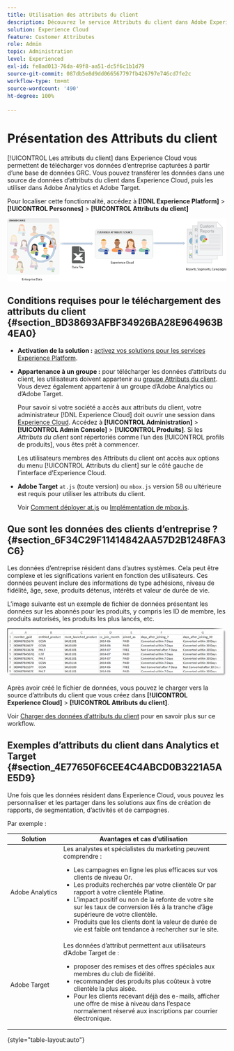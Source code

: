 ```yaml
---
title: Utilisation des attributs du client
description: Découvrez le service Attributs du client dans Adobe Experience Cloud. Découvrez comment transférer des données d’attributs du client pour les utiliser dans Adobe Analytics et Adobe Target.
solution: Experience Cloud
feature: Customer Attributes
role: Admin
topic: Administration
level: Experienced
exl-id: fe8ad013-76da-49f8-aa51-dc5f6c1b1d79
source-git-commit: 087db5e8d9dd066567797fb426797e746cd7fe2c
workflow-type: tm+mt
source-wordcount: '490'
ht-degree: 100%

---
```


# Présentation des Attributs du client

[!UICONTROL Les attributs du client] dans Experience Cloud vous permettent de télécharger vos données d’entreprise capturées à partir d’une base de données GRC. Vous pouvez transférer les données dans une source de données d’attributs du client dans Experience Cloud, puis les utiliser dans Adobe Analytics et Adobe Target.

Pour localiser cette fonctionnalité, accédez à **[!DNL Experience Platform]** > **[!UICONTROL Personnes]** > **[!UICONTROL Attributs du client]**

![Présentation des Attributs du client](assets/custom_reports.png)

## Conditions requises pour le téléchargement des attributs du client {#section_BD38693AFBF34926BA28E964963B4EA0}

* **Activation de la solution :** [activez vos solutions pour les services Experience Platform](core-services.md#concept_07ED1D5C64234E77976E6D572E78FB9C).

* **Appartenance à un groupe :** pour télécharger les données d’attributs du client, les utilisateurs doivent appartenir au [groupe Attributs du client](admin-getting-started.md#task_3295A85536BF48899A1AB40D207E77E9). Vous devez également appartenir à un groupe d’Adobe Analytics ou d’Adobe Target.

   Pour savoir si votre société a accès aux attributs du client, votre administrateur [!DNL Experience Cloud] doit ouvrir une session dans [Experience Cloud](https://experience.adobe.com). Accédez à **[!UICONTROL Administration]** > **[!UICONTROL Admin Console]** > **[!UICONTROL Produits]**. Si les *Attributs du client* sont répertoriés comme l’un des [!UICONTROL profils de produits], vous êtes prêt à commencer.

   Les utilisateurs membres des Attributs du client ont accès aux options du menu [!UICONTROL Attributs du client] sur le côté gauche de l’interface d’Experience Cloud.

* **Adobe Target** `at.js` (toute version) ou `mbox.js` version 58 ou ultérieure est requis pour utiliser les attributs du client.

   Voir [Comment déployer at.js](https://experienceleague.adobe.com/docs/target/using/implement-target/client-side/deploy-at-js/how-to-deployatjs.html?lang=fr) ou [Implémentation de mbox.js](https://experienceleague.adobe.com/docs/target/using/implement-target/client-side/mbox-implement/mbox-download.html?lang=fr).

## Que sont les données des clients d’entreprise ? {#section_6F34C29F11414842AA57D2B1248FA3C6}

Les données d’entreprise résident dans d’autres systèmes. Cela peut être complexe et les significations varient en fonction des utilisateurs. Ces données peuvent inclure des informations de type adhésions, niveau de fidélité, âge, sexe, produits détenus, intérêts et valeur de durée de vie.

L’image suivante est un exemple de fichier de données présentant les données sur les abonnés pour les produits, y compris les ID de membre, les produits autorisés, les produits les plus lancés, etc.

![En quoi consistent les données client d’entreprise ?](assets/01_crs_usecase.png)

Après avoir créé le fichier de données, vous pouvez le charger vers la source d’attributs du client que vous créez dans **[!UICONTROL Experience Cloud]** > **[!UICONTROL Attributs du client]**.

Voir [Charger des données d’attributs du client](t-crs-usecase.md#task_BCC327B2A0EF4A1BBB2934013AB92B78) pour en savoir plus sur ce workflow.

## Exemples d’attributs du client dans Analytics et Target {#section_4E77650F6CEE4C4ABCD0B3221A5AE5D9}

Une fois que les données résident dans Experience Cloud, vous pouvez les personnaliser et les partager dans les solutions aux fins de création de rapports, de segmentation, d’activités et de campagnes.

Par exemple :

| Solution | Avantages et cas d’utilisation |
|--- |--- |
| Adobe Analytics | Les analystes et spécialistes du marketing peuvent comprendre :<ul><li>Les campagnes en ligne les plus efficaces sur vos clients de niveau Or.</li><li>Les produits recherchés par votre clientèle Or par rapport à votre clientèle Platine.</li><li>L’impact positif ou non de la refonte de votre site sur les taux de conversion liés à la tranche d’âge supérieure de votre clientèle.</li><li>Produits que les clients dont la valeur de durée de vie est faible ont tendance à rechercher sur le site.</li></ul> |
| Adobe Target | Les données d’attribut permettent aux utilisateurs d’Adobe Target de :<ul><li>proposer des remises et des offres spéciales aux membres du club de fidélité.</li><li>recommander des produits plus coûteux à votre clientèle la plus aisée.</li><li>Pour les clients recevant déjà des e-mails, afficher une offre de mise à niveau dans l’espace normalement réservé aux inscriptions par courrier électronique.</li></ul> |

{style=&quot;table-layout:auto&quot;}
